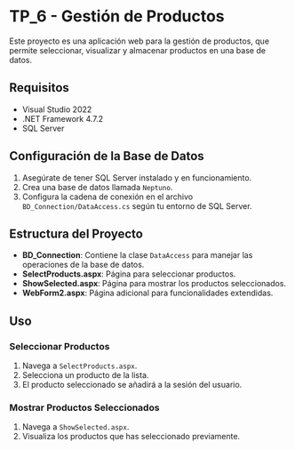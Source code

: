# TP_6 - Gestión de Productos

Este proyecto es una aplicación web para la gestión de productos, que permite seleccionar, visualizar y almacenar productos en una base de datos.

## Requisitos

- Visual Studio 2022
- .NET Framework 4.7.2
- SQL Server

## Configuración de la Base de Datos

1. Asegúrate de tener SQL Server instalado y en funcionamiento.
2. Crea una base de datos llamada `Neptuno`.
3. Configura la cadena de conexión en el archivo `BD_Connection/DataAccess.cs` según tu entorno de SQL Server.


## Estructura del Proyecto

- **BD_Connection**: Contiene la clase `DataAccess` para manejar las operaciones de la base de datos.
- **SelectProducts.aspx**: Página para seleccionar productos.
- **ShowSelected.aspx**: Página para mostrar los productos seleccionados.
- **WebForm2.aspx**: Página adicional para funcionalidades extendidas.

## Uso

### Seleccionar Productos

1. Navega a `SelectProducts.aspx`.
2. Selecciona un producto de la lista.
3. El producto seleccionado se añadirá a la sesión del usuario.

### Mostrar Productos Seleccionados

1. Navega a `ShowSelected.aspx`.
2. Visualiza los productos que has seleccionado previamente.
